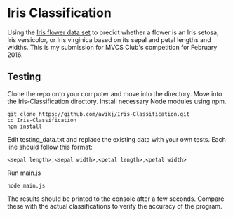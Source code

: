 # Iris Classification
Using the [Iris flower data set](https://en.wikipedia.org/wiki/Iris_flower_data_set) to predict whether a flower is an Iris setosa, Iris versicolor, or Iris virginica based on its sepal and petal lengths and widths. This is my submission for MVCS Club's competition for February 2016.

## Testing
Clone the repo onto your computer and move into the directory.
Move into the Iris-Classification directory.
Install necessary Node modules using npm.
```shell
git clone https://github.com/avikj/Iris-Classification.git
cd Iris-Classification
npm install
```
Edit testing_data.txt and replace the existing data with your own tests. Each line should follow this format:
```
<sepal length>,<sepal width>,<petal length>,<petal width>
```
Run main.js
```shell
node main.js
```
The results should be printed to the console after a few seconds. Compare these with the actual classifications to verify the accuracy of the program.
